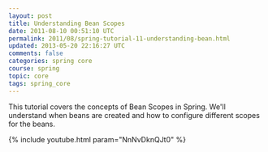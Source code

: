 ```yaml
---           
layout: post
title: Understanding Bean Scopes
date: 2011-08-10 00:51:10 UTC
permalink: 2011/08/spring-tutorial-11-understanding-bean.html
updated: 2013-05-20 22:16:27 UTC
comments: false
categories: spring core
course: spring
topic: core
tags: spring_core
---
```


This tutorial covers the concepts of Bean Scopes in Spring. We'll understand when beans are created and how to configure different scopes for the beans. 

{% include youtube.html param="NnNvDknQJt0" %}